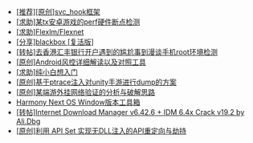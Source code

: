 + [[推荐][原创]svc_hook框架](https://bbs.kanxue.com/thread-284713.htm)
+ [[求助]某tx安卓游戏的perf硬件断点检测](https://bbs.kanxue.com/thread-286867.htm)
+ [[求助]Flexlm/Flexnet](https://bbs.kanxue.com/thread-286891.htm)
+ [[分享]blackbox [复活版]](https://bbs.kanxue.com/thread-286308.htm)
+ [[转帖]去香港汇丰银行开户遇到的尴尬事到漫谈手机root环境检测](https://bbs.kanxue.com/thread-285754.htm)
+ [[原创]Android风控详细解读以及对照工具](https://bbs.kanxue.com/thread-286120.htm)
+ [[求助]纯小白想入门](https://bbs.kanxue.com/thread-286880.htm)
+ [[原创]基于ptrace注入对unity手游进行dump的方案](https://bbs.kanxue.com/thread-286222.htm)
+ [[原创]某端游外挂网络验证的分析与破解思路](https://bbs.kanxue.com/thread-286748.htm)
+ [Harmony Next OS Window版本工具箱](https://bbs.kanxue.com/thread-284829.htm)
+ [[转帖]Internet Download Manager v6.42.6 + IDM 6.4x Crack v19.2 by Ali.Dbg](https://bbs.kanxue.com/thread-281044.htm)
+ [[原创]利用 API Set 实现无DLL注入的API重定向与劫持](https://bbs.kanxue.com/thread-286823.htm)
